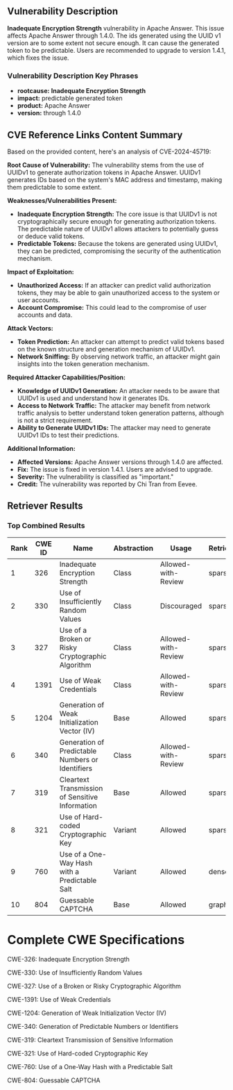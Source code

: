 ## Vulnerability Description
**Inadequate Encryption Strength** vulnerability in Apache Answer. This issue affects Apache Answer through 1.4.0. The ids generated using the UUID v1 version are to some extent not secure enough. It can cause the generated token to be predictable. Users are recommended to upgrade to version 1.4.1, which fixes the issue.

### Vulnerability Description Key Phrases
- **rootcause:** **Inadequate Encryption Strength**
- **impact:** predictable generated token
- **product:** Apache Answer
- **version:** through 1.4.0

## CVE Reference Links Content Summary
Based on the provided content, here's an analysis of CVE-2024-45719:

**Root Cause of Vulnerability:**
The vulnerability stems from the use of UUIDv1 to generate authorization tokens in Apache Answer. UUIDv1 generates IDs based on the system's MAC address and timestamp, making them predictable to some extent.

**Weaknesses/Vulnerabilities Present:**
* **Inadequate Encryption Strength:** The core issue is that UUIDv1 is not cryptographically secure enough for generating authorization tokens. The predictable nature of UUIDv1 allows attackers to potentially guess or deduce valid tokens.
* **Predictable Tokens:** Because the tokens are generated using UUIDv1, they can be predicted, compromising the security of the authentication mechanism.

**Impact of Exploitation:**
* **Unauthorized Access:** If an attacker can predict valid authorization tokens, they may be able to gain unauthorized access to the system or user accounts.
* **Account Compromise:** This could lead to the compromise of user accounts and data.

**Attack Vectors:**
* **Token Prediction:** An attacker can attempt to predict valid tokens based on the known structure and generation mechanism of UUIDv1.
* **Network Sniffing:** By observing network traffic, an attacker might gain insights into the token generation mechanism.

**Required Attacker Capabilities/Position:**
* **Knowledge of UUIDv1 Generation:** An attacker needs to be aware that UUIDv1 is used and understand how it generates IDs.
* **Access to Network Traffic:** The attacker may benefit from network traffic analysis to better understand token generation patterns, although is not a strict requirement.
* **Ability to Generate UUIDv1 IDs:** The attacker may need to generate UUIDv1 IDs to test their predictions.

**Additional Information:**
*   **Affected Versions:** Apache Answer versions through 1.4.0 are affected.
*   **Fix:** The issue is fixed in version 1.4.1. Users are advised to upgrade.
*   **Severity:** The vulnerability is classified as "important."
*  **Credit:**  The vulnerability was reported by Chi Tran from Eevee.

## Retriever Results

### Top Combined Results

| Rank | CWE ID | Name | Abstraction | Usage  | Retrievers | Individual Scores |
|------|--------|------|-------------|-------|------------|-------------------|
| 1 | 326 | Inadequate Encryption Strength | Class | Allowed-with-Review | sparse | 0.334 |
| 2 | 330 | Use of Insufficiently Random Values | Class | Discouraged | sparse | 0.324 |
| 3 | 327 | Use of a Broken or Risky Cryptographic Algorithm | Class | Allowed-with-Review | sparse | 0.304 |
| 4 | 1391 | Use of Weak Credentials | Class | Allowed-with-Review | sparse | 0.303 |
| 5 | 1204 | Generation of Weak Initialization Vector (IV) | Base | Allowed | sparse | 0.300 |
| 6 | 340 | Generation of Predictable Numbers or Identifiers | Class | Allowed-with-Review | sparse | 0.289 |
| 7 | 319 | Cleartext Transmission of Sensitive Information | Base | Allowed | sparse | 0.287 |
| 8 | 321 | Use of Hard-coded Cryptographic Key | Variant | Allowed | sparse | 0.283 |
| 9 | 760 | Use of a One-Way Hash with a Predictable Salt | Variant | Allowed | dense | 0.511 |
| 10 | 804 | Guessable CAPTCHA | Base | Allowed | graph | 0.002 |



# Complete CWE Specifications

CWE-326: Inadequate Encryption Strength

CWE-330: Use of Insufficiently Random Values

CWE-327: Use of a Broken or Risky Cryptographic Algorithm

CWE-1391: Use of Weak Credentials

CWE-1204: Generation of Weak Initialization Vector (IV)

CWE-340: Generation of Predictable Numbers or Identifiers

CWE-319: Cleartext Transmission of Sensitive Information

CWE-321: Use of Hard-coded Cryptographic Key

CWE-760: Use of a One-Way Hash with a Predictable Salt

CWE-804: Guessable CAPTCHA